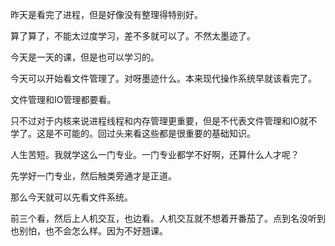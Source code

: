 昨天是看完了进程，但是好像没有整理得特别好。

算了算了，不能太过度学习，差不多就可以了。不然太墨迹了。

今天是一天的课，但是也可以学习的。

今天可以开始看文件管理了。对呀墨迹什么。本来现代操作系统早就该看完了。

文件管理和IO管理都要看。

只不过对于内核来说进程线程和内存管理更重要，但是不代表文件管理和IO就不学了。这是不可能的。回过头来看这些都是很重要的基础知识。

人生苦短。我就学这么一门专业。一门专业都学不好啊，还算什么人才呢？

先学好一门专业，然后触类旁通才是正道。

那么今天就可以先看文件系统。

前三个看，然后上人机交互，也边看。人机交互就不想着开番茄了。点到名没听到也别怕，也不会怎么样。因为不好翘课。



